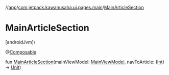 //[app](../../index.md)/[com.jetpack.kawanusaha.ui.pages.main](index.md)/[MainArticleSection](-main-article-section.md)

# MainArticleSection

[androidJvm]\

@[Composable](https://developer.android.com/reference/kotlin/androidx/compose/runtime/Composable.html)

fun [MainArticleSection](-main-article-section.md)(mainViewModel: [MainViewModel](../com.jetpack.kawanusaha.main/-main-view-model/index.md), navToArticle: ([Int](https://kotlinlang.org/api/latest/jvm/stdlib/kotlin/-int/index.html)) -&gt; [Unit](https://kotlinlang.org/api/latest/jvm/stdlib/kotlin/-unit/index.html))
